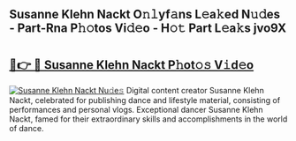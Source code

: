 ## Susanne Klehn Nackt O𝚗𝚕yf𝚊ns L𝚎a𝚔ed N𝚞𝚍es - Part-Rna P𝚑𝚘tos Vi𝚍𝚎o - H𝚘𝚝 Part L𝚎a𝚔s jvo9X

# <h2><a href="http://kf3ho00.oniu.top/?m=Susanne+Klehn+Nackt">🔗👉 🔴 Susanne Klehn Nackt P𝚑ot𝚘𝚜 V𝚒d𝚎o</a></h2>

[![Susanne Klehn Nackt Nu𝚍e𝚜](https://i.imgur.com/0qMVB7G.gif)](http://kf3ho00.oniu.top/?m=Susanne+Klehn+Nackt)
Digital content creator Susanne Klehn Nackt, celebrated for publishing dance and lifestyle material, consisting of performances and personal vlogs. Exceptional dancer Susanne Klehn Nackt, famed for their extraordinary skills and accomplishments in the world of dance.  
